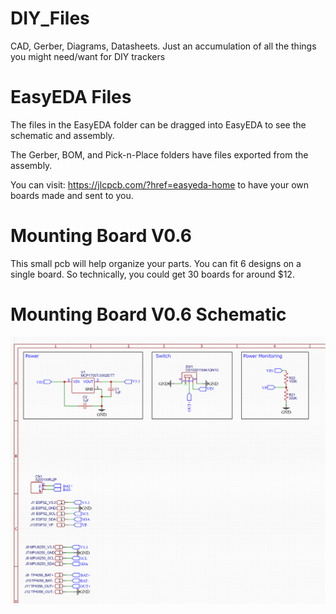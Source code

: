 # DIY_Files
CAD, Gerber, Diagrams, Datasheets. Just an accumulation of all the things you might need/want for DIY trackers

# EasyEDA Files

The files in the EasyEDA folder can be dragged into EasyEDA to see the schematic and assembly.

The Gerber, BOM, and Pick-n-Place folders have files exported from the assembly.

You can visit: https://jlcpcb.com/?href=easyeda-home to have your own boards made and sent to you.

# Mounting Board V0.6
This small pcb will help organize your parts. You can fit 6 designs on a single board. So technically, you could get 30 boards for around $12. 

# Mounting Board V0.6 Schematic
![](Images/mountingBoard_v0.6_schematic.png)
